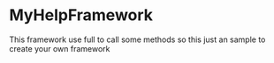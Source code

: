 # MyHelpFramework
This framework use full to call some methods so this just an sample to create your own framework
